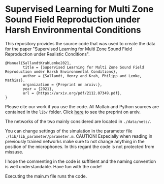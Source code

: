 # Supervised Learning for Multi Zone Sound Field Reproduction under Harsh Environmental Conditions

This repository provides the source code that was used to create the data for the paper "Supervised Learning for Multi Zone Sound Field Reproduction under Realistic Conditions".

    @Manual{SallandtKrahLemke2021,
            title = {Supervised Learning for Multi Zone Sound Field Reproduction under Harsh Environmental Conditions},
            author = {Sallandt, Henry and Krah, Philipp and Lemke, Mathias},
            organization = {Preprint on arxiv:},
            year = {2021},
            url = {https://arxiv.org/pdf/2112.07349.pdf},
    }

Please cite our work if you use the code. All Matlab and Python sources are contained in the `lib/` folder. Click [here](https://arxiv.org/pdf/2112.07349.pdf) to see the preprint on arxiv.

The networks of the two mainly considered are located in `./data/nets/`.

You can change settings of the simulation in the parameter file `./lib/lib_parameter/parameter.m`. CAUTION! Especially when reading in previously trained networks make sure to not change anything in the position of the microphones. In this regard the code is not protected from missuse.

I hope the commenting in the code is suffitient and the naming convention is well understandable. Have fun with the code!

Executing the main.m file runs the code.
